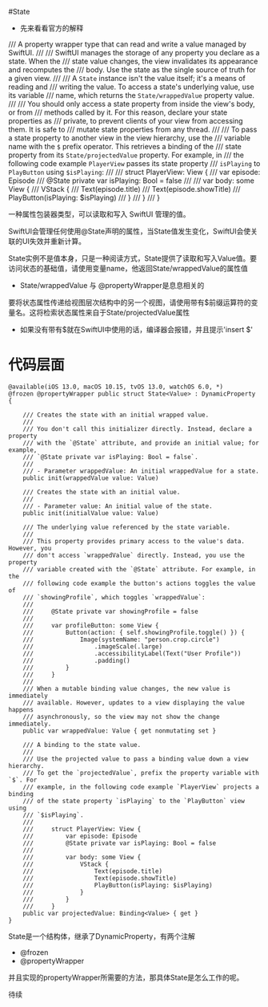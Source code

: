 #State

- 先来看看官方的解释

/// A property wrapper type that can read and write a value managed by SwiftUI.
///
/// SwiftUI manages the storage of any property you declare as a state. When the
/// state value changes, the view invalidates its appearance and recomputes the
/// body. Use the state as the single source of truth for a given view.
///
/// A ``State`` instance isn't the value itself; it's a means of reading and
/// writing the value. To access a state's underlying value, use its variable
/// name, which returns the ``State/wrappedValue`` property value.
///
/// You should only access a state property from inside the view's body, or from
/// methods called by it. For this reason, declare your state properties as
/// private, to prevent clients of your view from accessing them. It is safe to
/// mutate state properties from any thread.
///
/// To pass a state property to another view in the view hierarchy, use the
/// variable name with the `$` prefix operator. This retrieves a binding of the
/// state property from its ``State/projectedValue`` property. For example, in
/// the following code example `PlayerView` passes its state property
/// `isPlaying` to `PlayButton` using `$isPlaying`:
///
///     struct PlayerView: View {
///         var episode: Episode
///         @State private var isPlaying: Bool = false
///
///         var body: some View {
///             VStack {
///                 Text(episode.title)
///                 Text(episode.showTitle)
///                 PlayButton(isPlaying: $isPlaying)
///             }
///         }
///     }

一种属性包装器类型，可以读取和写入 SwiftUI 管理的值。

SwiftUI会管理任何使用@State声明的属性，当State值发生变化，SwiftUI会使关联的UI失效并重新计算。

State实例不是值本身，只是一种阅读方式，State提供了读取和写入Value值。要访问状态的基础值，请使用变量name，他返回State/wrappedValue的属性值

- State/wrappedValue 与 @propertyWrapper是息息相关的

要将状态属性传递给视图层次结构中的另一个视图，请使用带有$前缀运算符的变量名。这将检索状态属性来自于State/projectedValue属性

- 如果没有带有$就在SwiftUI中使用的话，编译器会报错，并且提示'insert $'

# 代码层面

```
@available(iOS 13.0, macOS 10.15, tvOS 13.0, watchOS 6.0, *)
@frozen @propertyWrapper public struct State<Value> : DynamicProperty {

    /// Creates the state with an initial wrapped value.
    ///
    /// You don't call this initializer directly. Instead, declare a property
    /// with the `@State` attribute, and provide an initial value; for example,
    /// `@State private var isPlaying: Bool = false`.
    ///
    /// - Parameter wrappedValue: An initial wrappedValue for a state.
    public init(wrappedValue value: Value)

    /// Creates the state with an initial value.
    ///
    /// - Parameter value: An initial value of the state.
    public init(initialValue value: Value)

    /// The underlying value referenced by the state variable.
    ///
    /// This property provides primary access to the value's data. However, you
    /// don't access `wrappedValue` directly. Instead, you use the property
    /// variable created with the `@State` attribute. For example, in the
    /// following code example the button's actions toggles the value of
    /// `showingProfile`, which toggles `wrappedValue`:
    ///
    ///     @State private var showingProfile = false
    ///
    ///     var profileButton: some View {
    ///         Button(action: { self.showingProfile.toggle() }) {
    ///             Image(systemName: "person.crop.circle")
    ///                 .imageScale(.large)
    ///                 .accessibilityLabel(Text("User Profile"))
    ///                 .padding()
    ///         }
    ///     }
    ///
    /// When a mutable binding value changes, the new value is immediately
    /// available. However, updates to a view displaying the value happens
    /// asynchronously, so the view may not show the change immediately.
    public var wrappedValue: Value { get nonmutating set }

    /// A binding to the state value.
    ///
    /// Use the projected value to pass a binding value down a view hierarchy.
    /// To get the `projectedValue`, prefix the property variable with `$`. For
    /// example, in the following code example `PlayerView` projects a binding
    /// of the state property `isPlaying` to the `PlayButton` view using
    /// `$isPlaying`.
    ///
    ///     struct PlayerView: View {
    ///         var episode: Episode
    ///         @State private var isPlaying: Bool = false
    ///
    ///         var body: some View {
    ///             VStack {
    ///                 Text(episode.title)
    ///                 Text(episode.showTitle)
    ///                 PlayButton(isPlaying: $isPlaying)
    ///             }
    ///         }
    ///     }
    public var projectedValue: Binding<Value> { get }
}
```

State是一个结构体，继承了DynamicProperty，有两个注解

- @frozen
- @propertyWrapper

并且实现的propertyWrapper所需要的方法，那具体State是怎么工作的呢。

待续
